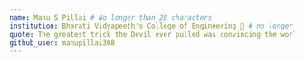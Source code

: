 ```yaml
---
name: Manu S Pillai # No longer than 28 characters
institution: Bharati Vidyapeeth's College of Engineering 🚩 # no longer than 58 characters
quote: The greatest trick the Devil ever pulled was convincing the world he didn't exist  # no longer than 100 characters, avoid using quotes(") to guarantee the format remains the same.
github_user: manupillai308
---
```

